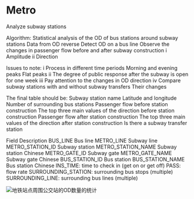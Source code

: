 # Metro
Analyze subway stations

Algorithm: Statistical analysis of the OD of bus stations around subway stations Data from OD reverse Detect OD on a bus line Observe the changes in passenger flow before and after subway construction i Amplitude ii Direction

Issues to note: i Process in different time periods Morning and evening peaks Flat peaks ii The degree of public response after the subway is open for one week iii Pay attention to the changes in OD direction iv Compare subway stations with and without subway transfers Their changes

The final table should be: Subway station name Latitude and longitude Number of surrounding bus stations Passenger flow before station construction The top three main values ​​of the direction before station construction Passenger flow after station construction The top three main values ​​of the direction after station construction Is there a subway transfer station

Field Description BUS_LINE Bus line METRO_LINE Subway line METRO_STATION_ID Subway station METRO_STATION_NAME Subway station Chinese METRO_GATE_ID Subway gate METRO_GATE_NAME Subway gate Chinese BUS_STATION_ID Bus station BUS_STATION_NAME Bus station Chinese INS_TIME: time to check in (get on or get off) PASS: flow rate SURROUNDING_STATION: surrounding bus stops (multiple) SURROUNDING_LINE: surrounding bus lines (multiple)


![地铁站点周围公交站的OD数量的统计](https://user-images.githubusercontent.com/18719360/131454246-82f11820-e33b-4156-9e3f-a80758d1350b.png)
